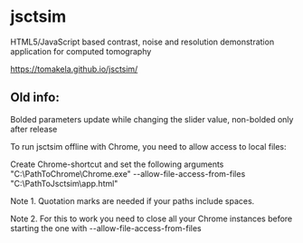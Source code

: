 jsctsim
=======

HTML5/JavaScript based contrast, noise and resolution demonstration application for computed tomography

https://tomakela.github.io/jsctsim/

## Old info:

Bolded parameters update while changing the slider value, non-bolded only after release

To run jsctsim offline with Chrome, you need to allow access to local files:

Create Chrome-shortcut and set the following arguments
  "C:\PathToChrome\Chrome.exe" --allow-file-access-from-files "C:\PathToJsctsim\app.html"
  
Note 1. Quotation marks are needed if your paths include spaces.

Note 2. For this to work you need to close all your Chrome instances before starting the one with --allow-file-access-from-files

